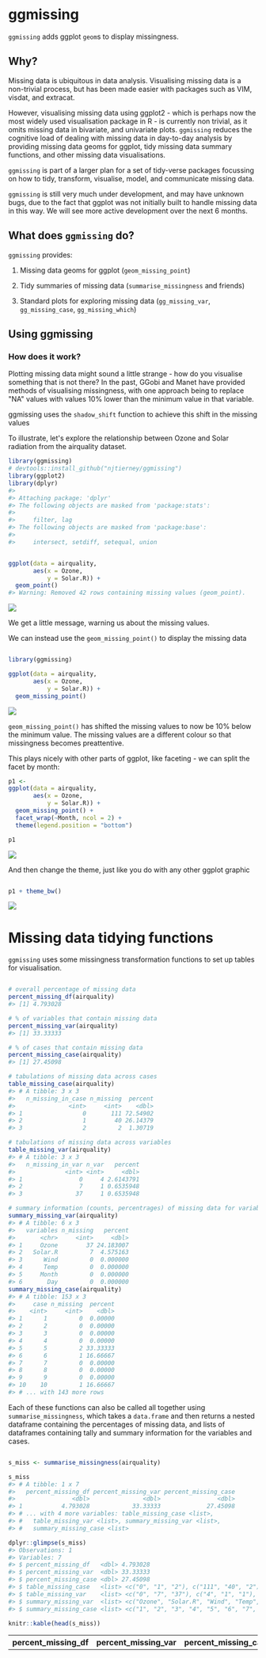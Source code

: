 
<!-- README.md is generated from README.Rmd. Please edit that file -->
ggmissing
=========

`ggmissing` adds ggplot `geom`s to display missingness.

Why?
----

Missing data is ubiquitous in data analysis. Visualising missing data is a non-trivial process, but has been made easier with packages such as VIM, visdat, and extracat.

However, visualising missing data using ggplot2 - which is perhaps now the most widely used visualisation package in R - is currently non trivial, as it omits missing data in bivariate, and univariate plots. `ggmissing` reduces the cognitive load of dealing with missing data in day-to-day analysis by providing missing data geoms for ggplot, tidy missing data summary functions, and other missing data visualisations.

`ggmissing` is part of a larger plan for a set of tidy-verse packages focussing on how to tidy, transform, visualise, model, and communicate missing data.

`ggmissing` is still very much under development, and may have unknown bugs, due to the fact that ggplot was not initially built to handle missing data in this way. We will see more active development over the next 6 months.

What does `ggmissing` do?
-------------------------

`ggmissing` provides:

1.  Missing data geoms for ggplot (`geom_missing_point`)

2.  Tidy summaries of missing data (`summarise_missingness` and friends)

3.  Standard plots for exploring missing data (`gg_missing_var`, `gg_missing_case`, `gg_missing_which`)

Using ggmissing
---------------

### How does it work?

Plotting missing data might sound a little strange - how do you visualise something that is not there? In the past, GGobi and Manet have provided methods of visualising missingness, with one approach being to replace "NA" values with values 10% lower than the minimum value in that variable.

ggmissing uses the `shadow_shift` function to achieve this shift in the missing values

To illustrate, let's explore the relationship between Ozone and Solar radiation from the airquality dataset.

``` r
library(ggmissing)
# devtools::install_github("njtierney/ggmissing")
library(ggplot2)
library(dplyr)
#> 
#> Attaching package: 'dplyr'
#> The following objects are masked from 'package:stats':
#> 
#>     filter, lag
#> The following objects are masked from 'package:base':
#> 
#>     intersect, setdiff, setequal, union
```

``` r

ggplot(data = airquality,
       aes(x = Ozone,
           y = Solar.R)) +
  geom_point()
#> Warning: Removed 42 rows containing missing values (geom_point).
```

![](README-unnamed-chunk-3-1.png)

We get a little message, warning us about the missing values.

We can instead use the `geom_missing_point()` to display the missing data

``` r

library(ggmissing)

ggplot(data = airquality,
       aes(x = Ozone,
           y = Solar.R)) +
  geom_missing_point()
```

![](README-unnamed-chunk-4-1.png)

`geom_missing_point()` has shifted the missing values to now be 10% below the minimum value. The missing values are a different colour so that missingness becomes preattentive.

This plays nicely with other parts of ggplot, like faceting - we can split the facet by month:

``` r
p1 <-
ggplot(data = airquality,
       aes(x = Ozone,
           y = Solar.R)) + 
  geom_missing_point() + 
  facet_wrap(~Month, ncol = 2) + 
  theme(legend.position = "bottom")

p1
```

![](README-unnamed-chunk-5-1.png)

And then change the theme, just like you do with any other ggplot graphic

``` r

p1 + theme_bw()  
```

![](README-unnamed-chunk-6-1.png)

Missing data tidying functions
==============================

`ggmissing` uses some missingness transformation functions to set up tables for visualisation.

``` r

# overall percentage of missing data
percent_missing_df(airquality)
#> [1] 4.793028

# % of variables that contain missing data
percent_missing_var(airquality)
#> [1] 33.33333

# % of cases that contain missing data
percent_missing_case(airquality)
#> [1] 27.45098

# tabulations of missing data across cases
table_missing_case(airquality)
#> # A tibble: 3 x 3
#>   n_missing_in_case n_missing  percent
#>               <int>     <int>    <dbl>
#> 1                 0       111 72.54902
#> 2                 1        40 26.14379
#> 3                 2         2  1.30719

# tabulations of missing data across variables
table_missing_var(airquality)
#> # A tibble: 3 x 3
#>   n_missing_in_var n_var   percent
#>              <int> <int>     <dbl>
#> 1                0     4 2.6143791
#> 2                7     1 0.6535948
#> 3               37     1 0.6535948

# summary information (counts, percentrages) of missing data for variables and cases
summary_missing_var(airquality)
#> # A tibble: 6 x 3
#>   variables n_missing   percent
#>       <chr>     <int>     <dbl>
#> 1     Ozone        37 24.183007
#> 2   Solar.R         7  4.575163
#> 3      Wind         0  0.000000
#> 4      Temp         0  0.000000
#> 5     Month         0  0.000000
#> 6       Day         0  0.000000
summary_missing_case(airquality)
#> # A tibble: 153 x 3
#>     case n_missing  percent
#>    <int>     <int>    <dbl>
#> 1      1         0  0.00000
#> 2      2         0  0.00000
#> 3      3         0  0.00000
#> 4      4         0  0.00000
#> 5      5         2 33.33333
#> 6      6         1 16.66667
#> 7      7         0  0.00000
#> 8      8         0  0.00000
#> 9      9         0  0.00000
#> 10    10         1 16.66667
#> # ... with 143 more rows
```

Each of these functions can also be called all together using `summarise_missingness`, which takes a `data.frame` and then returns a nested dataframe containing the percentages of missing data, and lists of dataframes containing tally and summary information for the variables and cases.

``` r

s_miss <- summarise_missingness(airquality)

s_miss
#> # A tibble: 1 x 7
#>   percent_missing_df percent_missing_var percent_missing_case
#>                <dbl>               <dbl>                <dbl>
#> 1           4.793028            33.33333             27.45098
#> # ... with 4 more variables: table_missing_case <list>,
#> #   table_missing_var <list>, summary_missing_var <list>,
#> #   summary_missing_case <list>

dplyr::glimpse(s_miss)
#> Observations: 1
#> Variables: 7
#> $ percent_missing_df   <dbl> 4.793028
#> $ percent_missing_var  <dbl> 33.33333
#> $ percent_missing_case <dbl> 27.45098
#> $ table_missing_case   <list> <c("0", "1", "2"), c("111", "40", "2"), ...
#> $ table_missing_var    <list> <c("0", "7", "37"), c("4", "1", "1"), c(...
#> $ summary_missing_var  <list> <c("Ozone", "Solar.R", "Wind", "Temp", "...
#> $ summary_missing_case <list> <c("1", "2", "3", "4", "5", "6", "7", "8...

knitr::kable(head(s_miss))
```

|  percent\_missing\_df|  percent\_missing\_var|  percent\_missing\_case| table\_missing\_case                                                                 | table\_missing\_var                                                                                | summary\_missing\_var                                                                                     | summary\_missing\_case                                                                                                                                                                                                                                                                                                                                                                                                                                                                                                                                                                                                                                                                                                                                                                                                                                                                                                                                                                                                                                                                                                                                                                                                                                                                                                                                                                                                                                                                                                                                                                                                                                                                                                                                                                                                                                                                                                                                                                                                                                                                                                                                                                                                                                                                                                                                                                                                                                                                                                                                                                                                                                                                                                                                                                                                                                                                                                                                                                                                                                                                                                                                                                                                                                                                                                                                                                                                                                                                                                                                                                                                                                                                                                                                                                                                                                                                                                                                                                                                                                                                                                                                                                                                                                                                                                                                                                                                                                                                                                                            |
|---------------------:|----------------------:|-----------------------:|:-------------------------------------------------------------------------------------|:---------------------------------------------------------------------------------------------------|:----------------------------------------------------------------------------------------------------------|:--------------------------------------------------------------------------------------------------------------------------------------------------------------------------------------------------------------------------------------------------------------------------------------------------------------------------------------------------------------------------------------------------------------------------------------------------------------------------------------------------------------------------------------------------------------------------------------------------------------------------------------------------------------------------------------------------------------------------------------------------------------------------------------------------------------------------------------------------------------------------------------------------------------------------------------------------------------------------------------------------------------------------------------------------------------------------------------------------------------------------------------------------------------------------------------------------------------------------------------------------------------------------------------------------------------------------------------------------------------------------------------------------------------------------------------------------------------------------------------------------------------------------------------------------------------------------------------------------------------------------------------------------------------------------------------------------------------------------------------------------------------------------------------------------------------------------------------------------------------------------------------------------------------------------------------------------------------------------------------------------------------------------------------------------------------------------------------------------------------------------------------------------------------------------------------------------------------------------------------------------------------------------------------------------------------------------------------------------------------------------------------------------------------------------------------------------------------------------------------------------------------------------------------------------------------------------------------------------------------------------------------------------------------------------------------------------------------------------------------------------------------------------------------------------------------------------------------------------------------------------------------------------------------------------------------------------------------------------------------------------------------------------------------------------------------------------------------------------------------------------------------------------------------------------------------------------------------------------------------------------------------------------------------------------------------------------------------------------------------------------------------------------------------------------------------------------------------------------------------------------------------------------------------------------------------------------------------------------------------------------------------------------------------------------------------------------------------------------------------------------------------------------------------------------------------------------------------------------------------------------------------------------------------------------------------------------------------------------------------------------------------------------------------------------------------------------------------------------------------------------------------------------------------------------------------------------------------------------------------------------------------------------------------------------------------------------------------------------------------------------------------------------------------------------------------------------------------------------------------------------------------------------------------------------|
|              4.793028|               33.33333|                27.45098| 0.00000, 1.00000, 2.00000, 111.00000, 40.00000, 2.00000, 72.54902, 26.14379, 1.30719 | 0.0000000, 7.0000000, 37.0000000, 4.0000000, 1.0000000, 1.0000000, 2.6143791, 0.6535948, 0.6535948 | Ozone, Solar.R, Wind, Temp, Month, Day, 37, 7, 0, 0, 0, 0, 24.1830065359477, 4.57516339869281, 0, 0, 0, 0 | 1.00000, 2.00000, 3.00000, 4.00000, 5.00000, 6.00000, 7.00000, 8.00000, 9.00000, 10.00000, 11.00000, 12.00000, 13.00000, 14.00000, 15.00000, 16.00000, 17.00000, 18.00000, 19.00000, 20.00000, 21.00000, 22.00000, 23.00000, 24.00000, 25.00000, 26.00000, 27.00000, 28.00000, 29.00000, 30.00000, 31.00000, 32.00000, 33.00000, 34.00000, 35.00000, 36.00000, 37.00000, 38.00000, 39.00000, 40.00000, 41.00000, 42.00000, 43.00000, 44.00000, 45.00000, 46.00000, 47.00000, 48.00000, 49.00000, 50.00000, 51.00000, 52.00000, 53.00000, 54.00000, 55.00000, 56.00000, 57.00000, 58.00000, 59.00000, 60.00000, 61.00000, 62.00000, 63.00000, 64.00000, 65.00000, 66.00000, 67.00000, 68.00000, 69.00000, 70.00000, 71.00000, 72.00000, 73.00000, 74.00000, 75.00000, 76.00000, 77.00000, 78.00000, 79.00000, 80.00000, 81.00000, 82.00000, 83.00000, 84.00000, 85.00000, 86.00000, 87.00000, 88.00000, 89.00000, 90.00000, 91.00000, 92.00000, 93.00000, 94.00000, 95.00000, 96.00000, 97.00000, 98.00000, 99.00000, 100.00000, 101.00000, 102.00000, 103.00000, 104.00000, 105.00000, 106.00000, 107.00000, 108.00000, 109.00000, 110.00000, 111.00000, 112.00000, 113.00000, 114.00000, 115.00000, 116.00000, 117.00000, 118.00000, 119.00000, 120.00000, 121.00000, 122.00000, 123.00000, 124.00000, 125.00000, 126.00000, 127.00000, 128.00000, 129.00000, 130.00000, 131.00000, 132.00000, 133.00000, 134.00000, 135.00000, 136.00000, 137.00000, 138.00000, 139.00000, 140.00000, 141.00000, 142.00000, 143.00000, 144.00000, 145.00000, 146.00000, 147.00000, 148.00000, 149.00000, 150.00000, 151.00000, 152.00000, 153.00000, 0.00000, 0.00000, 0.00000, 0.00000, 2.00000, 1.00000, 0.00000, 0.00000, 0.00000, 1.00000, 1.00000, 0.00000, 0.00000, 0.00000, 0.00000, 0.00000, 0.00000, 0.00000, 0.00000, 0.00000, 0.00000, 0.00000, 0.00000, 0.00000, 1.00000, 1.00000, 2.00000, 0.00000, 0.00000, 0.00000, 0.00000, 1.00000, 1.00000, 1.00000, 1.00000, 1.00000, 1.00000, 0.00000, 1.00000, 0.00000, 0.00000, 1.00000, 1.00000, 0.00000, 1.00000, 1.00000, 0.00000, 0.00000, 0.00000, 0.00000, 0.00000, 1.00000, 1.00000, 1.00000, 1.00000, 1.00000, 1.00000, 1.00000, 1.00000, 1.00000, 1.00000, 0.00000, 0.00000, 0.00000, 1.00000, 0.00000, 0.00000, 0.00000, 0.00000, 0.00000, 0.00000, 1.00000, 0.00000, 0.00000, 1.00000, 0.00000, 0.00000, 0.00000, 0.00000, 0.00000, 0.00000, 0.00000, 1.00000, 1.00000, 0.00000, 0.00000, 0.00000, 0.00000, 0.00000, 0.00000, 0.00000, 0.00000, 0.00000, 0.00000, 0.00000, 1.00000, 1.00000, 1.00000, 0.00000, 0.00000, 0.00000, 1.00000, 1.00000, 0.00000, 0.00000, 0.00000, 1.00000, 0.00000, 0.00000, 0.00000, 0.00000, 0.00000, 0.00000, 0.00000, 1.00000, 0.00000, 0.00000, 0.00000, 1.00000, 0.00000, 0.00000, 0.00000, 0.00000, 0.00000, 0.00000, 0.00000, 0.00000, 0.00000, 0.00000, 0.00000, 0.00000, 0.00000, 0.00000, 0.00000, 0.00000, 0.00000, 0.00000, 0.00000, 0.00000, 0.00000, 0.00000, 0.00000, 0.00000, 0.00000, 0.00000, 0.00000, 0.00000, 0.00000, 0.00000, 1.00000, 0.00000, 0.00000, 0.00000, 0.00000, 0.00000, 0.00000, 0.00000, 33.33333, 16.66667, 0.00000, 0.00000, 0.00000, 16.66667, 16.66667, 0.00000, 0.00000, 0.00000, 0.00000, 0.00000, 0.00000, 0.00000, 0.00000, 0.00000, 0.00000, 0.00000, 0.00000, 0.00000, 16.66667, 16.66667, 33.33333, 0.00000, 0.00000, 0.00000, 0.00000, 16.66667, 16.66667, 16.66667, 16.66667, 16.66667, 16.66667, 0.00000, 16.66667, 0.00000, 0.00000, 16.66667, 16.66667, 0.00000, 16.66667, 16.66667, 0.00000, 0.00000, 0.00000, 0.00000, 0.00000, 16.66667, 16.66667, 16.66667, 16.66667, 16.66667, 16.66667, 16.66667, 16.66667, 16.66667, 16.66667, 0.00000, 0.00000, 0.00000, 16.66667, 0.00000, 0.00000, 0.00000, 0.00000, 0.00000, 0.00000, 16.66667, 0.00000, 0.00000, 16.66667, 0.00000, 0.00000, 0.00000, 0.00000, 0.00000, 0.00000, 0.00000, 16.66667, 16.66667, 0.00000, 0.00000, 0.00000, 0.00000, 0.00000, 0.00000, 0.00000, 0.00000, 0.00000, 0.00000, 0.00000, 16.66667, 16.66667, 16.66667, 0.00000, 0.00000, 0.00000, 16.66667, 16.66667, 0.00000, 0.00000, 0.00000, 16.66667, 0.00000, 0.00000, 0.00000, 0.00000, 0.00000, 0.00000, 0.00000, 16.66667, 0.00000, 0.00000, 0.00000, 16.66667, 0.00000, 0.00000, 0.00000, 0.00000, 0.00000, 0.00000, 0.00000, 0.00000, 0.00000, 0.00000, 0.00000, 0.00000, 0.00000, 0.00000, 0.00000, 0.00000, 0.00000, 0.00000, 0.00000, 0.00000, 0.00000, 0.00000, 0.00000, 0.00000, 0.00000, 0.00000, 0.00000, 0.00000, 0.00000, 0.00000, 16.66667, 0.00000, 0.00000, 0.00000 |

Other plotting functions
========================

These dataframes from the tidying functions are then used in these plots

gg\_missing\_var
----------------

``` r

gg_missing_var(airquality)
```

![](README-unnamed-chunk-9-1.png)

gg\_missing\_case
-----------------

``` r

gg_missing_case(airquality)
```

![](README-unnamed-chunk-10-1.png)

gg\_missing\_which
------------------

This shows whether

``` r

gg_missing_which(airquality)
```

![](README-unnamed-chunk-11-1.png)

heatmap of missing data?
------------------------

I recommend the use of the `vis_miss` function from the [`visdat`](github.com/njtierney/visdat) package.

``` r

# devtools::install_github("njtierney/visdat")
library(visdat)
vis_miss(airquality)
```

![](README-unnamed-chunk-12-1.png)

Future Work
===========

`ggmissing` will be undergoing more changes over the next 6 months, with plans to have the package in CRAN before the end of 2016.

Plans include: extend the `geom_missing` family to include:

-   1D, univariate distribution plots (e.g. as `geom_missing_histogram`)
-   Categorical variables
-   Bivariate plots:
    -   Scatterplots (`geom_missing_point`)
    -   Density overlays.
